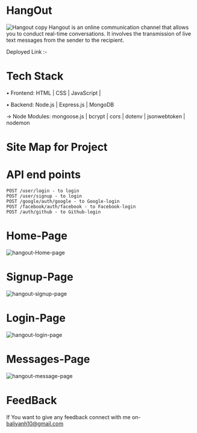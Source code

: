 # HangOut
![Hangout copy](https://user-images.githubusercontent.com/40212890/229306231-b4cd8962-c364-42a2-acfe-3ff0eb0e00da.jpg)
Hangout is an online communication channel that allows you to conduct real-time conversations. It involves the transmission of live text messages from the sender to the recipient.



Deployed Link :- 



# Tech Stack

• Frontend: HTML | CSS | JavaScript |

• Backend: Node.js | Express.js | MongoDB

→ Node Modules: mongoose.js | bcrypt | cors | dotenv | jsonwebtoken | nodemon

# Site Map for Project


# API end points
```POST /users/register - to register
POST /user/login - to login
POST /user/signup - to login
POST /google/auth/google - to Google-login
POST /facebook/auth/facebook - to Facebook-login
POST /auth/github - to Github-login
```

# Home-Page
![hangout-Home-page](https://user-images.githubusercontent.com/65457075/229265649-7e2493ab-918b-4fc9-a576-dcfc2213b3a0.PNG)


# Signup-Page
![hangout-signup-page](https://user-images.githubusercontent.com/65457075/229265665-d022e355-721b-414d-b830-a9a065689a6c.PNG)


# Login-Page
![hangout-login-page](https://user-images.githubusercontent.com/65457075/229265704-7604c883-e6b6-46ec-8cc8-a6143a77ed9e.PNG)

# Messages-Page
![hangout-message-page](https://user-images.githubusercontent.com/65457075/229265710-fa0b6b82-2d35-48b1-930e-feafac2f4b12.PNG)

# FeedBack
If You want to give any feedback connect with me on- baliyanh10@gmail.com
